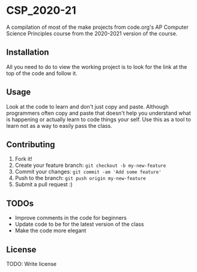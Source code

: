 # CSP_2020-21

A compilation of most of the make projects from code.org's AP Computer Science Principles course from the 2020-2021 version of the course. 

## Installation

All you need to do to view the working project is to look for the link at the top of the code and follow it. 

## Usage

Look at the code to learn and don't just copy and paste. Although programmers often copy and paste that doesn't help you understand what is happening or actually learn to code things your self. Use this as a tool to learn not as a way to easily pass the class. 

## Contributing

1. Fork it!
2. Create your feature branch: `git checkout -b my-new-feature`
3. Commit your changes: `git commit -am 'Add some feature'`
4. Push to the branch: `git push origin my-new-feature`
5. Submit a pull request :)

## TODOs

* Improve comments in the code for beginners
* Update code to be for the latest version of the class
* Make the code more elegant

## License

TODO: Write license

